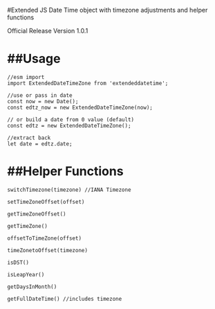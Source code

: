     
#Extended JS Date Time object with timezone adjustments and helper functions

Official Release Version 1.0.1

##Usage
====================
	//esm import
	import ExtendedDateTimeZone from 'extendeddatetime';
	
	//use or pass in date
	const now = new Date();
    const edtz_now = new ExtendedDateTimeZone(now);

	// or build a date from 0 value (default)
	const edtz = new ExtendedDateTimeZone();

    //extract back
    let date = edtz.date;


##Helper Functions
==========================

    switchTimezone(timezone) //IANA Timezone

    setTimeZoneOffset(offset) 

    getTimeZoneOffset() 

    getTimeZone() 

    offsetToTimeZone(offset)

    timeZonetoOffset(timezone)

    isDST()

    isLeapYear()

    getDaysInMonth() 

    getFullDateTime() //includes timezone
